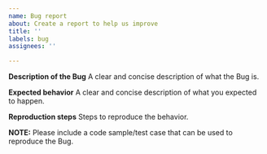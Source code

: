 ```yaml
---
name: Bug report
about: Create a report to help us improve
title: ''
labels: bug
assignees: ''

---
```


**Description of the Bug**
A clear and concise description of what the Bug is.

**Expected behavior**
A clear and concise description of what you expected to happen.

**Reproduction steps**
Steps to reproduce the behavior.

**NOTE:** Please include a code sample/test case that can be used to reproduce the Bug.
